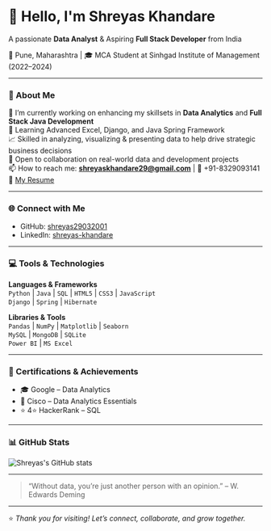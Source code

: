 # 👋 Hello, I'm Shreyas Khandare  
A passionate **Data Analyst** & Aspiring **Full Stack Developer** from India

📍 Pune, Maharashtra | 🎓 MCA Student at Sinhgad Institute of Management (2022–2024)

---

### 💼 About Me

🔭 I’m currently working on enhancing my skillsets in **Data Analytics** and **Full Stack Java Development**  
🌱 Learning Advanced Excel, Django, and Java Spring Framework  
📈 Skilled in analyzing, visualizing & presenting data to help drive strategic business decisions  
🤝 Open to collaboration on real-world data and development projects  
📫 How to reach me: **shreyaskhandare29@gmail.com** | 📱 +91-8329093141  
📄 [My Resume](https://drive.google.com/file/d/1JqvpMYzTYDaLp7KMMyPpWz_hPWzsbfs_/view?usp=drive_link)

---

### 🌐 Connect with Me

- GitHub: [shreyas29032001](https://github.com/shreyas29032001)  
- LinkedIn: [shreyas-khandare](https://www.linkedin.com/in/shreyas-khandare-/)

---

### 💻 Tools & Technologies

**Languages & Frameworks**  
`Python` | `Java` | `SQL` | `HTML5` | `CSS3` | `JavaScript`  
`Django` | `Spring` | `Hibernate`

**Libraries & Tools**  
`Pandas` | `NumPy` | `Matplotlib` | `Seaborn`  
`MySQL` | `MongoDB` | `SQLite`  
`Power BI` | `MS Excel`

---




### 📜 Certifications & Achievements

- 🎓 Google – Data Analytics  
- 🧠 Cisco – Data Analytics Essentials  
- ⭐ 4⭐ HackerRank – SQL

---

### 📊 GitHub Stats

![Shreyas's GitHub stats](https://github-readme-stats.vercel.app/api?username=shreyas29032001&show_icons=true&theme=gruvbox)

---

> “Without data, you’re just another person with an opinion.” – W. Edwards Deming

---

⭐ *Thank you for visiting! Let’s connect, collaborate, and grow together.*
